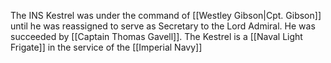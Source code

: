 The INS Kestrel was under the command of [[Westley Gibson|Cpt. Gibson]] until he was reassigned to serve as Secretary to the Lord Admiral.  He was succeeded by [[Captain Thomas Gavell]].  The Kestrel is a [[Naval Light Frigate]] in the service of the [[Imperial Navy]]